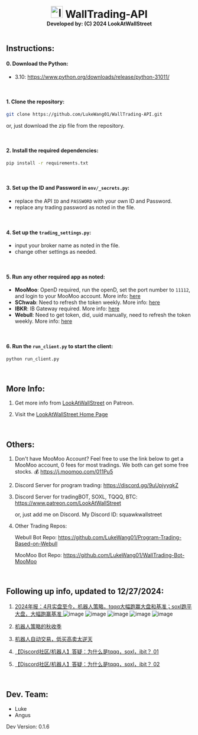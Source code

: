 <h1 align="center" style="margin: 0 auto 0 auto;"> 
   <img width="32" src="https://lookatwallstreet.notion.site/image/https%3A%2F%2Fprod-files-secure.s3.us-west-2.amazonaws.com%2F0472a71b-02f2-43f2-b650-2ae94ae1fb5b%2Fc0e93390-aca9-4f7a-8b36-8a66ec8d925f%2F%25E5%25BE%25AE%25E4%25BF%25A1%25E6%2588%25AA%25E5%259B%25BE_20240930173619.png?table=block&id=1296853c-146c-8096-bb90-d38181edfea5&spaceId=0472a71b-02f2-43f2-b650-2ae94ae1fb5b&width=600&userId=&cache=v2" alt="logo" >  
   WallTrading-API
</h1>
<h4 align="center" style="margin: 0 auto 0 auto;">
Developed by: (C) 2024 LookAtWallStreet
</h4>

<br>

## Instructions:

#### 0. Download the Python:
   - 3.10: https://www.python.org/downloads/release/python-31011/

<br>

#### 1. Clone the repository:

   ```bash
   git clone https://github.com/LukeWang01/WallTrading-API.git
   ```

or, just download the zip file from the repository.

<br>

#### 2. Install the required dependencies:

   ```bash
   pip install -r requirements.txt
   ```

<br>

#### 3. Set up the ID and Password in `env/_secrets.py`:
   - replace the API `ID` and `PASSWORD` with your own ID and Password.
   - replace any trading password as noted in the file. 

<br>

#### 4. Set up the `trading_settings.py`:
   - input your broker name as noted in the file.
   - change other settings as needed.

<br>

#### 5. Run any other required app as noted:
   - **MooMoo**: OpenD required, run the openD, set the port number to `11112`, and login to your MooMoo account. More info: [here](https://github.com/LukeWang01/WallTrading-Bot-MooMoo)
   - **SChwab**: Need to refresh the token weekly. More info: [here](https://github.com/angustar/schwab-generate-token)
   - **IBKR**: IB Gateway required. More info: [here](https://www.interactivebrokers.com/en/trading/ibgateway-stable.php?)
   - **Webull**: Need to get token, did, uuid manually, need to refresh the token weekly. More info: [here](https://github.com/LukeWang01/Program-Trading-Based-on-Webull/blob/main/docs/first_run_setup.md)

<br>


#### 6. Run the `run_client.py` to start the client:
   ```bash
   python run_client.py
   ```

<br>

## More Info:
1. Get more info from [LookAtWallStreet](https://www.patreon.com/LookAtWallStreet) on Patreon.

2. Visit the [LookAtWallStreet Home Page](https://lookatwallstreet.notion.site/11d6853c146c800992f2dcb48d18516d)



<br>

## Others:

1. Don't have MooMoo Account?
Feel free to use the link below to get a MooMoo account, 0 fees for most tradings. We both can get some free stocks. 💰
https://j.moomoo.com/011Pu5

2. Discord Server for program trading: https://discord.gg/9uUpjyyqkZ

3. Discord Server for tradingBOT, SOXL, TQQQ, BTC: https://www.patreon.com/LookAtWallStreet

   or, just add me on Discord. My Discord ID: squawkwallstreet

4. Other Trading Repos:
   
   Webull Bot Repo: https://github.com/LukeWang01/Program-Trading-Based-on-Webull
   
   MooMoo Bot Repo: https://github.com/LukeWang01/WallTrading-Bot-MooMoo

<br>

## Following up info, updated to 12/27/2024:

1. [2024年报：4月实盘至今，机器人策略，tqqq大幅跑赢大盘和基准；soxl跑平大盘，大幅跑赢基准
](https://mp.weixin.qq.com/s/4Vn2HsClTCQUYLJKiS5q_w)
![image](https://github.com/user-attachments/assets/69cab4ee-0eab-4908-8de3-5b1dc016ce10)
![image](https://github.com/user-attachments/assets/34b5ee1f-2dcd-4d70-9d8b-1793ba7b950f)
![image](https://github.com/user-attachments/assets/fc2faa15-d8ff-4d98-9be0-86b38a3be2f0)
![image](https://github.com/user-attachments/assets/09480e6d-288e-4439-b59c-afe866be6d76)
![image](https://github.com/user-attachments/assets/c868b0ea-499f-4014-bf03-d44117e15b80)


2. [机器人策略的秋收季](https://mp.weixin.qq.com/s?__biz=MzU2MDU4MjQ0NQ==&mid=2247487388&idx=1&sn=d235435f4acfd8a28913459f0f16dbf4&scene=21#wechat_redirect)

3. [机器人自动交易，低买高卖太逆天](https://mp.weixin.qq.com/s?__biz=MzU2MDU4MjQ0NQ==&mid=2247487356&idx=1&sn=827122f16e553cc4bbe006430383092a&scene=21#wechat_redirect)

4. [【Discord社区/机器人】答疑：为什么是tqqq，soxl，ibit？ 01](https://mp.weixin.qq.com/s?__biz=MzU2MDU4MjQ0NQ==&mid=2247487090&idx=1&sn=2d5ed32af45b0bd351bbf2575b1d375f&scene=21#wechat_redirect)
 
5. [【Discord社区/机器人】答疑：为什么是tqqq，soxl，ibit？ 02](https://mp.weixin.qq.com/s?__biz=MzU2MDU4MjQ0NQ==&mid=2247487100&idx=1&sn=5ead89f4ef5dcd94d412873d66ecb6cf&scene=21#wechat_redirect)

<br>

## Dev. Team:
- Luke
- Angus

Dev Version: 0.1.6
